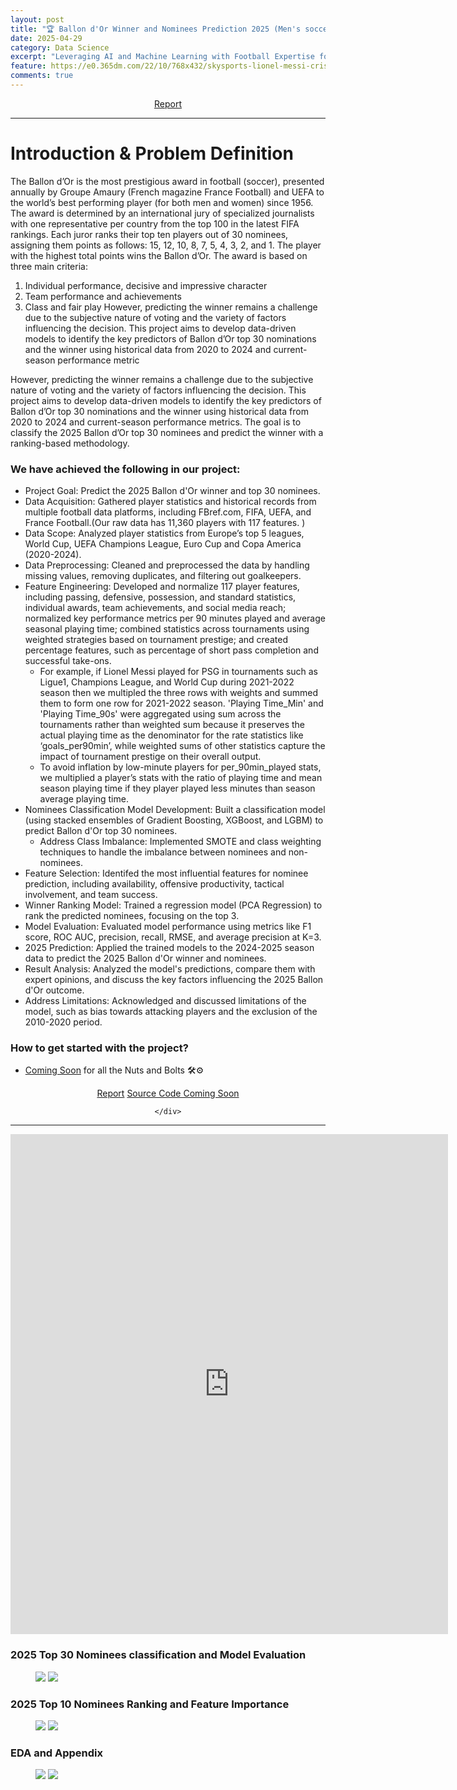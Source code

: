 ```yaml
---
layout: post
title: "🏆 Ballon d'Or Winner and Nominees Prediction 2025 (Men's soccer) ⚽ "
date: 2025-04-29
category: Data Science
excerpt: "Leveraging AI and Machine Learning with Football Expertise for Real-World Sports Analytics: <b> Feature Engineering, Machine Learning, Classificaiton (XGBoost + LightGBM), Regression and Ranking (PCA Regression),Python, FBref, SoccerData</b>"
feature: https://e0.365dm.com/22/10/768x432/skysports-lionel-messi-cristiano-ronaldo_5934657.jpg?20221018103356
comments: true
---
```

<center>
    <div class="btn-group">
        <a href="https://drive.google.com/file/d/1igaEFs5nHkyyLjSEiyOA6QbjsFDWskEw/view?usp=sharing" class="btn btn-success">Report</a>
    </div>

</center>
<hr>

# Introduction & Problem Definition

The Ballon d’Or is the most prestigious award in football (soccer), presented annually by Groupe Amaury (French magazine
France Football) and UEFA to the world’s best performing player (for both men and women) since 1956. The award is
determined by an international jury of specialized journalists with one representative per country from the top 100 in the
latest FIFA rankings. Each juror ranks their top ten players out of 30 nominees, assigning them points as follows: 15, 12,
10, 8, 7, 5, 4, 3, 2, and 1. The player with the highest total points wins the Ballon d’Or. The award is based on three main
criteria:

1. Individual performance, decisive and impressive character
2. Team performance and achievements
3. Class and fair play
   However, predicting the winner remains a challenge due to the subjective nature of voting and the variety of factors
   influencing the decision. This project aims to develop data-driven models to identify the key predictors of Ballon d’Or top
   30 nominations and the winner using historical data from 2020 to 2024 and current-season performance metric
   
However, predicting the winner remains a challenge due to the subjective nature of voting and the variety of factors
influencing the decision. This project aims to develop data-driven models to identify the key predictors of Ballon d’Or top
30 nominations and the winner using historical data from 2020 to 2024 and current-season performance metrics. The goal
is to classify the 2025 Ballon d’Or top 30 nominees and predict the winner with a ranking-based methodology.

### We have achieved the following in our project:

- Project Goal: Predict the 2025 Ballon d'Or winner and top 30 nominees.
- Data Acquisition: Gathered player statistics and historical records from multiple football data platforms, including FBref.com, FIFA, UEFA, and France Football.(Our raw data has 11,360 players with 117 features. )
- Data Scope: Analyzed player statistics from Europe’s top 5 leagues, World Cup, UEFA Champions League, Euro Cup and Copa America (2020-2024).
- Data Preprocessing: Cleaned and preprocessed the data by handling missing values, removing duplicates, and filtering out goalkeepers.
- Feature Engineering: Developed and normalize 117 player features, including passing, defensive, possession, and standard statistics, individual awards, team achievements, and social media reach; normalized key performance metrics per 90 minutes played and average seasonal playing time; combined statistics across tournaments using weighted strategies based on tournament prestige; and created percentage features, such as percentage of short pass completion and successful take-ons.
  - For example, if Lionel Messi played for PSG in tournaments such as Ligue1, Champions League, and World Cup during 2021-2022 season then we multipled the three rows with weights and summed them to form one row for 2021-2022 season. 'Playing Time_Min' and 'Playing Time_90s' were aggregated using sum across the tournaments rather than weighted sum because it preserves the actual playing time as the denominator for the rate statistics like ‘goals_per90min’, while weighted sums of other statistics capture the impact of tournament prestige on their overall output.
  - To avoid inflation by low-minute players for per_90min_played stats, we multiplied a player’s stats with the ratio of playing time and mean season playing time if they player played less minutes than season average playing time.
- Nominees Classification Model Development: Built a classification model (using stacked ensembles of Gradient Boosting, XGBoost, and LGBM) to predict Ballon d'Or top 30 nominees.
    - Address Class Imbalance: Implemented SMOTE and class weighting techniques to handle the imbalance between nominees and non-nominees.
- Feature Selection: Identifed the most influential features for nominee prediction, including availability, offensive productivity, tactical involvement, and team success.
- Winner Ranking Model: Trained a regression model (PCA Regression) to rank the predicted nominees, focusing on the top 3.
- Model Evaluation: Evaluated model performance using metrics like F1 score, ROC AUC, precision, recall, RMSE, and average precision at K=3.
- 2025 Prediction: Applied the trained models to the 2024-2025 season data to predict the 2025 Ballon d'Or winner and nominees.
- Result Analysis: Analyzed the model's predictions, compare them with expert opinions, and discuss the key factors influencing the 2025 Ballon d'Or outcome.
- Address Limitations: Acknowledged and discussed limitations of the model, such as bias towards attacking players and the exclusion of the 2010-2020 period.

### How to get started with the project?

- [Coming Soon](https://github.com/gurungkshitij/Ballon_dor_award) for all the Nuts and Bolts 🛠️⚙️ 

<center>
    <div class="btn-group">
        <a href="https://drive.google.com/file/d/1igaEFs5nHkyyLjSEiyOA6QbjsFDWskEw/view?usp=sharing" class="btn btn-success">Report</a>
        <a href="https://github.com/gurungkshitij/Ballon_dor_award" class="btn btn-info">Source Code Coming Soon</a>

    </div>

</center>
<hr>

<iframe src="https://www.linkedin.com/embed/feed/update/urn:li:ugcPost:7324982715483590656?collapsed=1" height="800" width="700" frameborder="0" allowfullscreen="" title="Embedded post"></iframe>

### 2025 Top 30 Nominees classification and Model Evaluation

<figure class="half">
    <a href='/assets/img/ballondor/2025top30.png'><img src='/assets/img/ballondor/2025top30.png'></a>
    <a href='/assets/img/ballondor/top30modelcomp.png'><img src='/assets/img/ballondor/top30modelcomp.png'></a>
</figure>

### 2025 Top 10 Nominees Ranking and Feature Importance

<figure class="half">
    <a href='/assets/img/ballondor/2025top10.png'><img src='/assets/img/ballondor/2025top10.png'></a>
    <a href='/assets/img/ballondor/Ballondfeatureimp.png'><img src='/assets/img/ballondor/Ballondfeatureimp.png'></a>

</figure>

### EDA and Appendix

<figure class="half">
    <a href='/assets/img//ballondor/EDA.png'><img src='/assets/img//ballondor/EDA.png'></a>
    <a href='/assets/img//ballondor/Appendixballon.png'><img src='/assets/img//ballondor/Appendixballon.png'></a>
</figure>
